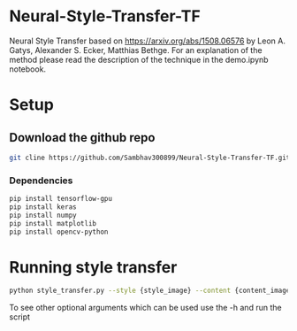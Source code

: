 # Neural-Style-Transfer-TF
Neural Style Transfer based on https://arxiv.org/abs/1508.06576 by Leon A. Gatys, Alexander S. Ecker, Matthias Bethge. For an explanation of the method please read the description of the technique in the demo.ipynb notebook.

# Setup
## Download the github repo
```bash
git cline https://github.com/Sambhav300899/Neural-Style-Transfer-TF.git
```
### Dependencies
```bash
pip install tensorflow-gpu
pip install keras
pip install numpy
pip install matplotlib
pip install opencv-python
```
# Running style transfer
```bash
python style_transfer.py --style {style_image} --content {content_image} --backbone {vgg19/vgg16} --output {path_of_output_image}
```
To see other optional arguments which can be used use the -h and run the script

